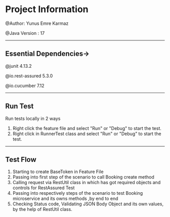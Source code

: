 # Project Information
@Author: Yunus Emre Karmaz

@Java Version : 17

-----------------------------------------------------------------

## Essential Dependencies->

@junit 4.13.2

@io.rest-assured 5.3.0

@io.cucumber 7.12

----------------------------------------------------------------
## Run Test

Run tests locally in 2 ways
1. Right click the feature file and select "Run" or "Debug" to start the test.
2. Right click in RunnerTest class and select "Run" or "Debug" to start the test.

----------------------------------------------------------------
## Test Flow

1. Starting to create BaseToken in Feature File
2. Passing into first step of the scenario to call Booking create method
3. Calling request via RestUtil class in which has got required objects and controls for RestAssured Test
4. Passing into respectively steps of the scenario to test Booking microservice and its owns methods ,by end to end
5. Checking Status code, Validating JSON Body Object and its own values, by the help of RestUtil class.